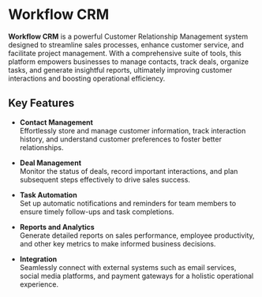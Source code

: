 # Workflow CRM

**Workflow CRM** is a powerful Customer Relationship Management system designed to streamline sales processes, enhance customer service, and facilitate project management. With a comprehensive suite of tools, this platform empowers businesses to manage contacts, track deals, organize tasks, and generate insightful reports, ultimately improving customer interactions and boosting operational efficiency.

## Key Features

- **Contact Management**  
  Effortlessly store and manage customer information, track interaction history, and understand customer preferences to foster better relationships.

- **Deal Management**  
  Monitor the status of deals, record important interactions, and plan subsequent steps effectively to drive sales success.

- **Task Automation**  
  Set up automatic notifications and reminders for team members to ensure timely follow-ups and task completions.

- **Reports and Analytics**  
  Generate detailed reports on sales performance, employee productivity, and other key metrics to make informed business decisions.

- **Integration**  
  Seamlessly connect with external systems such as email services, social media platforms, and payment gateways for a holistic operational experience.
